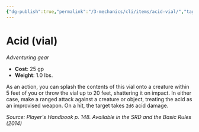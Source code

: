```yaml
---
{"dg-publish":true,"permalink":"/3-mechanics/cli/items/acid-vial/","tags":["ttrpg-cli/compendium/src/5e/phb","ttrpg-cli/item/gear/","ttrpg-cli/item/rarity/none"],"noteIcon":""}
---
```


# Acid (vial)
*Adventuring gear*  


- **Cost**: 25 gp
- **Weight**: 1.0 lbs.

As an action, you can splash the contents of this vial onto a creature within 5 feet of you or throw the vial up to 20 feet, shattering it on impact. In either case, make a ranged attack against a creature or object, treating the acid as an improvised weapon. On a hit, the target takes `2d6` acid damage.

*Source: Player's Handbook p. 148. Available in the <span title='Systems Reference Document (5.1)'>SRD</span> and the Basic Rules (2014)*